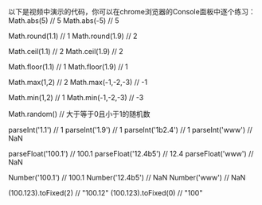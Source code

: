 以下是视频中演示的代码，你可以在chrome浏览器的Console面板中逐个练习：
Math.abs(5)   // 5
Math.abs(-5)  // 5

Math.round(1.1)   // 1
Math.round(1.9)   // 2

Math.ceil(1.1)   // 2
Math.ceil(1.9)   // 2

Math.floor(1.1)   // 1
Math.floor(1.9)   // 1

Math.max(1,2)      // 2
Math.max(-1,-2,-3) // -1

Math.min(1,2)      // 1
Math.min(-1,-2,-3) // -3

Math.random()  // 大于等于0且小于1的随机数

parseInt('1.1')    // 1
parseInt('1.9')    // 1
parseInt('1b2.4')  // 1
parseInt('www')    // NaN

parseFloat('100.1')  // 100.1
parseFloat('12.4b5') // 12.4
parseFloat('www')    // NaN

Number('100.1')    // 100.1
Number('12.4b5')   // NaN
Number('www')      // NaN

(100.123).toFixed(2)   //  "100.12"
(100.123).toFixed(0)   //  "100"
